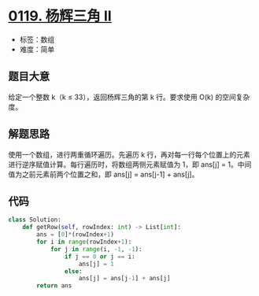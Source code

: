 # [0119. 杨辉三角 II](https://leetcode.cn/problems/pascals-triangle-ii/)

- 标签：数组
- 难度：简单

## 题目大意

给定一个整数 k（k ≤ 33），返回杨辉三角的第 k 行。要求使用 O(k) 的空间复杂度。

## 解题思路

使用一个数组，进行两重循环遍历。先遍历 k 行，再对每一行每个位置上的元素进行逆序赋值计算。每行遍历时，将数组两侧元素赋值为 1，即 ans[j] = 1。中间值为之前元素前两个位置之和，即 ans[j] = ans[j-1] + ans[j]。

## 代码

```Python
class Solution:
    def getRow(self, rowIndex: int) -> List[int]:
        ans = [0]*(rowIndex+1)
        for i in range(rowIndex+1):
            for j in range(i, -1, -1):
                if j == 0 or j == i:
                    ans[j] = 1
                else:
                    ans[j] = ans[j-1] + ans[j]
        return ans
```

